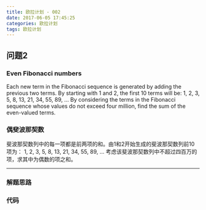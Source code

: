 ```yaml
---
title: 欧拉计划 - 002
date: 2017-06-05 17:45:25
categories: 欧拉计划
tags: 欧拉计划
---
```


## 问题2

### Even Fibonacci numbers
Each new term in the Fibonacci sequence is generated by adding the previous two terms. By starting with 1 and 2, the first 10 terms will be:
1, 2, 3, 5, 8, 13, 21, 34, 55, 89, …
By considering the terms in the Fibonacci sequence whose values do not exceed four million, find the sum of the even-valued terms.

### 偶斐波那契数
斐波那契数列中的每一项都是前两项的和。由1和2开始生成的斐波那契数列前10项为：
1, 2, 3, 5, 8, 13, 21, 34, 55, 89, …
考虑该斐波那契数列中不超过四百万的项，求其中为偶数的项之和。

---

### 解题思路

### 代码